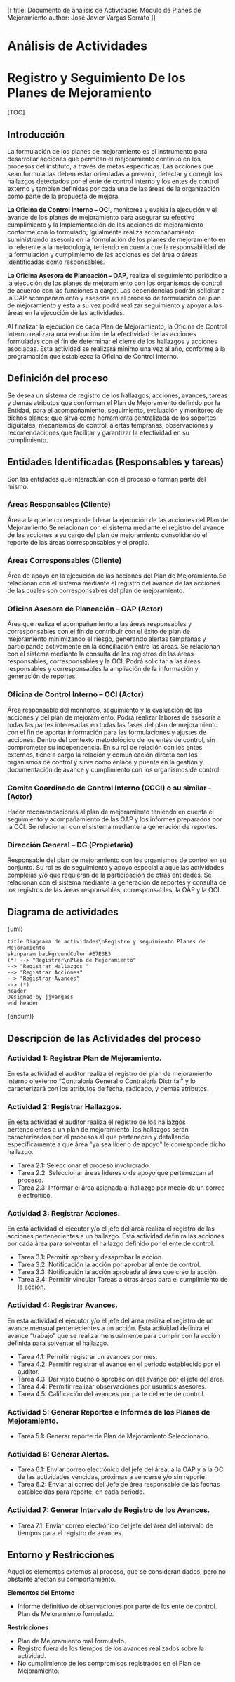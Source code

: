 [[
title: Documento de análisis de Actividades Módulo de Planes de Mejoramiento
author: José Javier Vargas Serrato
]]

Análisis de Actividades
=======================

Registro y Seguimiento De los Planes de Mejoramiento
==========================

[TOC]

Introducción
------------

La formulación de los planes de mejoramiento es el instrumento para desarrollar acciones que permitan el mejoramiento continuo en los procesos del instituto, a través de metas específicas. Las acciones que sean formuladas deben estar orientadas a prevenir, detectar y corregir los hallazgos detectados por el ente de control interno y los entes de control externo y tambien definidas por cada una de las áreas de la organización como parte de la propuesta de mejora.


**La Oficina de Control Interno – OCI**, monitorea y evalúa la ejecución y el avance de los planes de mejoramiento para asegurar su efectivo cumplimiento y la Implementación de las acciones de mejoramiento conforme con lo formulado; Igualmente realiza acompañamiento suministrando asesoría en la formulación de los planes de mejoramiento en lo referente a la metodología, teniendo en cuenta que la responsabilidad de la formulación y cumplimiento de las acciones es del área o áreas identificadas como responsables.

**La Oficina Asesora de Planeación – OAP**, realiza el seguimiento periódico a la ejecución de los planes de mejoramiento con los organismos de control de acuerdo con las funciones a cargo. Las dependencias podrán solicitar a la OAP acompañamiento y asesoría en el proceso de formulación del plan de mejoramiento y ésta a su vez podrá realizar seguimiento y apoyar a las áreas en la ejecución de las actividades.

Al finalizar la ejecución de cada Plan de Mejoramiento, la Oficina de Control Interno realizará una evaluación de la efectividad de las acciones formuladas con el fin de determinar el cierre de los hallazgos y acciones asociadas. Esta actividad se realizará mínimo una vez al año, conforme a la programación que establezca la Oficina de Control Interno.

Definición del proceso
----------------------

Se desea un sistema de registro de los hallazgos, acciones, avances, tareas y demás atributos que conforman el Plan de Mejoramiento definido por la Entidad, para el acompañamiento, seguimiento, evaluación y monitoreo de dichos planes; que sirva como herramienta centralizada de los soportes diguitales, mecanismos de control, alertas tempranas, observaciones y recomendaciones que facilitar y garantizar la efectividad en su cumplimiento.

Entidades Identificadas (Responsables y tareas)
-----------------------------------------------

Son las entidades que interactúan con el proceso o forman parte del mismo.

### Áreas Responsables (Cliente)
Área a la que le corresponde liderar la ejecución de las acciones del Plan de Mejoramiento.Se relacionan con el sistema mediante el registro del avance de las acciones a su cargo del plan de mejoramiento consolidando el reporte de las áreas corresponsables y el propio.

### Áreas Corresponsables (Cliente)
Área de apoyo en la ejecución de las acciones del Plan de Mejoramiento.Se relacionan con el sistema mediante el registro del avance de las acciones de las cuales son corresponsables del plan de mejoramiento.

### Oficina Asesora de Planeación – OAP (Actor)
Área que realiza el acompañamiento a las áreas responsables y corresponsables con el fin de contribuir con el éxito de plan de mejoramiento minimizando el riesgo, generando alertas tempranas y participando activamente en la conciliación entre las áreas. Se relacionan con el sistema mediante la consulta de los registros de las áreas responsables, corresponsables y la OCI. Podrá solicitar a las áreas responsables y corresponsables la ampliación de la información y generación de reportes.

### Oficina de Control Interno – OCI (Actor)
Área responsable del monitoreo, seguimiento y la evaluación de las acciones y del plan de mejoramiento. Podrá realizar labores de asesoría a todas las partes interesadas en todas las fases del plan de mejoramiento con el fin de aportar información para las formulaciones y ajustes de acciones. Dentro del contexto metodológico de los entes de control, sin comprometer su independencia. En su rol de relación con los entes externos, tiene a cargo la relación y comunicación directa con los organismos de control y sirve como enlace y puente en la gestión y documentación de avance y cumplimiento con los organismos de control.

### Comite Coordinado de Control Interno (CCCI) o su similar - (Actor)
Hacer recomendaciones al plan de mejoramiento teniendo en cuenta el seguimiento y acompañamiento de las OAP y los informes preparados por la OCI. Se relacionan con el sistema mediante la generación de reportes.

### Dirección General – DG (Propietario)
Responsable del plan de mejoramiento con los organismos de control en su conjunto. Su rol es de seguimiento y apoyo especial a aquellas actividades complejas y/o que requieran de la participación de otras entidades. Se relacionan con el sistema mediante la generación de reportes y consulta de los registros de las áreas responsables, corresponsables, la OAP y la OCI.

Diagrama de actividades
-----------------------
{uml}

	title Diagrama de actividades\nRegistro y seguimiento Planes de Mejoramiento
	skinparam backgroundColor #E7E3E3
	(*) --> "Registrar\nPlan de Mejoramiento"
	--> "Registrar Hallazgos "
	--> "Registrar Acciones"
	--> "Registrar Avances"
	--> (*)
	header
	Designed by jjvargass
	end header

{enduml}

Descripción de las Actividades del proceso
------------------------------------------
### Actividad 1: Registrar Plan de Mejoramiento.

En esta actividad el auditor realiza el registro  del plan de mejoramiento interno o externo “Contraloría General o Contraloría Distrital” y lo caracterizará con los atributos de fecha, radicado, y demás atributos. 


### Actividad 2: Registrar Hallazgos.

En esta actividad el auditor realiza el registro  de los hallazgos pertenecientes a un plan de mejoramiento. los hallazgos serán caracterizados por el procesos al que pertenecen y detallando específicamente a que área "ya sea líder o de apoyo" le corresponde dicho hallazgo. 

* Tarea 2.1: Seleccionar el proceso involucrado.
* Tarea 2.2: Seleccionar áreas líderes o de apoyo que pertenezcan al proceso. 
* Tarea 2.3: Informar el área asignada al hallazgo por medio de un correo electrónico. 


### Actividad 3: Registrar Acciones.

En esta actividad el ejecutor y/o el jefe del área realiza el registro  de las acciones pertenecientes a un hallazgo. Está actividad definira las acciones por cada área para solventar el hallazgo definido por el ente de control. 

* Tarea 3.1: Permitir aprobar y desaprobar la acción. 
* Tarea 3.2: Notificación la acción por aprobar al ente de control.
* Tarea 3.3: Notificación la acción aprobada al área que creó la acción.
* Tarea 3.4: Permitir vincular Tareas a otras áreas para el cumplimiento de la acción. 

### Actividad 4: Registrar Avances.

En esta actividad el ejecutor y/o el jefe del área realiza el registro de un avance mensual  pertenecientes a un acción. Esta actividad definirá el avance “trabajo” que se realiza mensualmente para cumplir con la acción definida para solventar el hallazgo.

* Tarea 4.1: Permitir registrar un avances por mes.
* Tarea 4.2: Permitir registrar el avance en el periodo establecido por el auditor.
* Tarea 4.3: Dar visto bueno o aprobación del avance  por el jefe del área.
* Tarea 4.4: Permitir realizar observaciones por usuarios asesores. 
* Tarea 4.5: Calificación del avances por parte del ente de control. 
  

### Actividad 5: Generar Reportes e Informes de los Planes de Mejoramiento.

* Tarea 5.1: Generar reporte de Plan de Mejoramiento Seleccionado.

### Actividad 6: Generar Alertas.

* Tarea 6.1: Enviar correo electrónico del jefe del área, a la OAP y a la OCI de las actividades vencidas, próximas a vencerse y/o sin reporte.
* Tarea 6.2: Enviar al correo del Jefe de área responsable de las fechas establecidas para reporte, en cada periodo.

### Actividad 7: Generar Intervalo de Registro de los Avances.

* Tarea 7.1: Enviar correo electrónico del jefe del área del intervalo de tiempos para el registro de avances.


Entorno y Restricciones
-----------------------

Aquellos elementos externos al proceso, que se consideran dados, pero no obstante afectan su comportamiento.

**Elementos del Entorno**
- Informe definitivo de observaciones por parte de los ente de control.
Plan de Mejoramiento formulado.

**Restricciones**
- Plan de Mejoramiento mal formulado.
- Registro fuera de los tiempos de los avances realizados sobre la actividad.
- No cumplimiento de los compromisos registrados en el Plan de  Mejoramiento.
